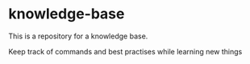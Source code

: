 # knowledge-base
This is a repository for a knowledge base. 

Keep track of commands and best practises while learning new things